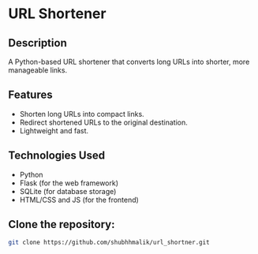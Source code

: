 # URL Shortener

## Description
A Python-based URL shortener that converts long URLs into shorter, more manageable links.

## Features
- Shorten long URLs into compact links.
- Redirect shortened URLs to the original destination.
- Lightweight and fast.

## Technologies Used
- Python
- Flask (for the web framework)
- SQLite (for database storage)
- HTML/CSS and JS (for the frontend)

## Clone the repository:
   ```bash
   git clone https://github.com/shubhhmalik/url_shortner.git
